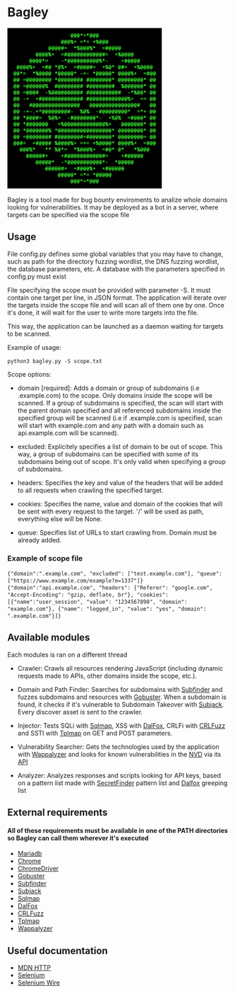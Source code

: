 # Bagley

<img src="/git%20resources/logo.png" width="350">

Bagley is a tool made for bug bounty enviroments to analize whole domains looking for vulnerabilities. It may be deployed as a bot in a server, where targets can be specified via the scope file

## Usage

File config.py defines some global variables that you may have to change, such as path for the directory fuzzing wordlist, the DNS fuzzing wordlist, the database parameters, etc. A database with the parameters specified in config.py must exist

File specifying the scope must be provided with parameter -S. It must contain one target per line, in JSON format. The application will iterate over the targets inside the scope file and will scan all of them one by one. Once it's done, it will wait for the user to write more targets into the file.

This way, the application can be launched as a daemon waiting for targets to be scanned.

Example of usage:

    python3 bagley.py -S scope.txt

Scope options:

*   domain \[required\]: Adds a domain or group of subdomains (i.e .example.com) to the scope. Only domains inside the scope will be scanned. If a group of subdomains is specified, the scan will start with the parent domain specified and all referenced subdomains inside the specified group will be scanned (i.e if .example.com is specified, scan will start with example.com and any path with a domain such as api.example.com will be scanned).

*   excluded: Explicitely specifies a list of domain to be out of scope. This way, a group of subdomains can be specified with some of its subdomains being out of scope. It's only valid when specifying a group of subdomains.

*   headers: Specifies the key and value of the headers that will be added to all requests when crawling the specified target.

*   cookies: Specifies the name, value and domain of the cookies that will be sent with every request to the target. '/' will be used as path, everything else will be None.

*   queue: Specifies list of URLs to start crawling from. Domain must be already added.

### Example of scope file

    {"domain":".example.com", "excluded": ["test.example.com"], "queue": ["https://www.example.com/example?e=1337"]}
    {"domain":"api.example.com", "headers": {"Referer": "google.com", "Accept-Encoding": "gzip, deflate, br"}, "cookies": [{"name":"user_session", "value": "1234567890", "domain": "example.com"}, {"name": "logged_in", "value": "yes", "domain": ".example.com"}]}

## Available modules

Each modules is ran on a different thread

*   Crawler: Crawls all resources rendering JavaScript (including dynamic requests made to APIs, other domains inside the scope, etc.).

*   Domain and Path Finder: Searches for subdomains with [Subfinder](https://github.com/projectdiscovery/subfinder) and fuzzes subdomains and resources with [Gobuster](https://github.com/OJ/gobuster). When a subdomain is found, it checks if it's vulnerable to Subdomain Takeover with [Subjack](https://github.com/haccer/subjack). Every discover asset is sent to the crawler.

*   Injector: Tests SQLi with [Sqlmap](https://github.com/sqlmapproject/sqlmap), XSS with [DalFox](https://github.com/hahwul/dalfox), CRLFi with [CRLFuzz](https://github.com/dwisiswant0/crlfuzz) and SSTI with [Tplmap](https://github.com/epinna/tplmap) on GET and POST parameters.

*   Vulnerability Searcher: Gets the technologies used by the application with [Wappalyzer](https://github.com/AliasIO/wappalyzer) and looks for known vulnerabilities in the [NVD](https://nvd.nist.gov/) via its [API](https://nvd.nist.gov/developers/products)

*   Analyzer: Analyzes responses and scripts looking for API keys, based on a pattern list made with [SecretFinder](https://github.com/m4ll0k/SecretFinder) pattern list and [Dalfox](https://github.com/hahwul/dalfox) greeping list

## External requirements
#### All of these requirements must be available in one of the PATH directories so Bagley can call them wherever it's executed
*   [Mariadb](https://mariadb.com/)
*   [Chrome](https://www.google.com/chrome/)
*   [ChromeDriver](https://chromedriver.chromium.org/downloads)
*   [Gobuster](https://github.com/OJ/gobuster)
*   [Subfinder](https://github.com/projectdiscovery/subfinder)
*   [Subjack](https://github.com/haccer/subjack)
*   [Sqlmap](https://github.com/sqlmapproject/sqlmap)
*   [DalFox](https://github.com/hahwul/dalfox)
*   [CRLFuzz](https://github.com/dwisiswant0/crlfuzz)
*   [Tplmap](https://github.com/epinna/tplmap)
*   [Wappalyzer](https://github.com/AliasIO/wappalyzer)

## Useful documentation
*   [MDN HTTP](https://developer.mozilla.org/en-US/docs/Web/HTTP)
*   [Selenium](https://selenium-python.readthedocs.io/)
*   [Selenium Wire](https://github.com/wkeeling/selenium-wire)

